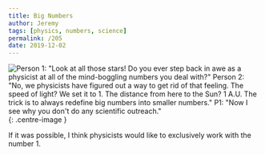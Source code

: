 ```yaml
---
title: Big Numbers
author: Jeremy
tags: [physics, numbers, science]
permalink: /205
date: 2019-12-02
---
```


![Person 1: "Look at all those stars! Do you ever step back in awe as a physicist at all of the mind-boggling numbers you deal with?" Person 2: "No, we physicists have figured out a way to get rid of that feeling. The speed of light? We set it to 1. The distance from here to the Sun? 1 A.U. The trick is to always redefine big numbers into smaller numbers." P1: "Now I see why you don't do any scientific outreach."](https://res.cloudinary.com/dh3hm8pb7/image/upload/c_scale,q_auto:best,w_615/v1535842782/Handwaving/Published/BigNumbers.png){: .centre-image }

If it was possible, I think physicists would like to exclusively work with the number 1.
